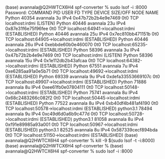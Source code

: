 (base) avannala@Q2HWTCX6H4 spf-converter % sudo lsof -i :8000
Password:
COMMAND     PID     USER   FD   TYPE             DEVICE SIZE/OFF NODE NAME
Python    40354 avannala    3u  IPv4 0x47b72b2b4e9e7469      0t0  TCP localhost:irdmi (LISTEN)
Python    40446 avannala   23u  IPv4 0x87e31f6e75f96fee      0t0  TCP localhost:64941->localhost:irdmi (ESTABLISHED)
Python    40446 avannala   25u  IPv4  0x7ec810bb471151b      0t0  TCP localhost:64905->localhost:irdmi (ESTABLISHED)
Python    40446 avannala   26u  IPv4 0xebbde60b0e460070      0t0  TCP localhost:65235->localhost:irdmi (ESTABLISHED)
Python    58396 avannala    3u  IPv4 0x47b72b2b4e9e7469      0t0  TCP localhost:irdmi (LISTEN)
Python    58396 avannala   15u  IPv4 0x1e112db2b43afcaa      0t0  TCP localhost:64382->localhost:irdmi (ESTABLISHED)
Python    67551 avannala    7u  IPv4 0xe6285aa91a0e5b71      0t0  TCP localhost:49692->localhost:irdmi (ESTABLISHED)
Python    69339 avannala    9u  IPv4 0xdefa33553669107c      0t0  TCP localhost:49907->localhost:irdmi (ESTABLISHED)
Python    71886 avannala    8u  IPv4 0xee61fb0e07804111      0t0  TCP localhost:50148->localhost:irdmi (ESTABLISHED)
Python    75741 avannala    8u  IPv4 0x68c2483266c082f2      0t0  TCP localhost:50445->localhost:irdmi (ESTABLISHED)
Python    77522 avannala    8u  IPv4 0xb40df4b481af4190      0t0  TCP localhost:50578->localhost:irdmi (ESTABLISHED)
python3.1 78494 avannala    9u  IPv4 0xc49d6d0a6b9c477d      0t0  TCP localhost:50728->localhost:irdmi (ESTABLISHED)
python3.1 81058 avannala    8u  IPv4 0xf91e89985a93a001      0t0  TCP localhost:50967->localhost:irdmi (ESTABLISHED)
python3.1 82525 avannala    8u  IPv4 0x587339cecf894bda      0t0  TCP localhost:51150->localhost:irdmi (ESTABLISHED)
(base) avannala@Q2HWTCX6H4 spf-converter % kill -9 $(sudo lsof -t -i:8000)
(base) avannala@Q2HWTCX6H4 spf-converter %
(base) avannala@Q2HWTCX6H4 spf-converter % sudo lsof -i :8000